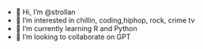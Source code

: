- 👋 Hi, I’m @strollan
- 👀 I’m interested in chillin, coding,hiphop, rock, crime tv
- 🌱 I’m currently learning R and Python
- 💞️ I’m looking to collaborate on GPT 
  

<!---
strollan/strollan is a ✨ special ✨ repository because its `README.md` (this file) appears on your GitHub profile.
You can click the Preview link to take a look at your changes.
--->

